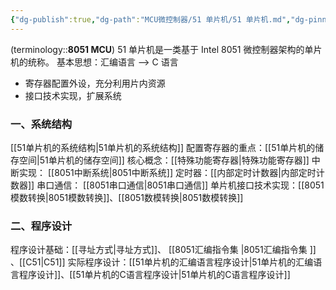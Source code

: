 ```yaml
---
{"dg-publish":true,"dg-path":"MCU微控制器/51 单片机/51 单片机.md","dg-pinned":true,"tags":["Subject"],"permalink":"/MCU微控制器/51 单片机/51 单片机/","pinned":true,"dgPassFrontmatter":true,"noteIcon":"","created":"2024-05-21T15:20:27.000+08:00","updated":"2025-04-25T12:20:04.412+08:00"}
---
```


(terminology::**8051 MCU**)
51 单片机是一类基于 Intel 8051 微控制器架构的单片机的统称。
基本思想：汇编语言 --> C 语言
- 寄存器配置外设，充分利用片内资源
- 接口技术实现，扩展系统
### 一、系统结构
[[51单片机的系统结构\|51单片机的系统结构]]
配置寄存器的重点：[[51单片机的储存空间\|51单片机的储存空间]]
核心概念：[[特殊功能寄存器\|特殊功能寄存器]]
中断实现： [[8051中断系统\|8051中断系统]]
定时器：[[内部定时计数器\|内部定时计数器]]
串口通信： [[8051串口通信\|8051串口通信]]
单片机接口技术实现：[[8051模数转换\|8051模数转换]]、[[8051数模转换\|8051数模转换]]
### 二、程序设计
程序设计基础：[[寻址方式\|寻址方式]]、 [[8051汇编指令集 \|8051汇编指令集 ]] 、[[C51\|C51]]
实际程序设计：[[51单片机的汇编语言程序设计\|51单片机的汇编语言程序设计]]、[[51单片机的C语言程序设计\|51单片机的C语言程序设计]]

